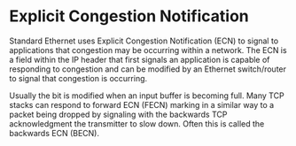 # Explicit Congestion Notification

Standard Ethernet uses Explicit Congestion Notification (ECN) to signal to applications that congestion may be occurring within a network. The ECN is a field within the IP header that first signals an application is capable of responding to congestion and can be modified by an Ethernet switch/router to signal that congestion is occurring. 

Usually the bit is modified when an input buffer is becoming full. Many TCP stacks can respond to forward ECN (FECN) marking in a similar way to a packet being dropped by signaling with the backwards TCP acknowledgment the transmitter to slow down. Often this is called the backwards ECN (BECN).
